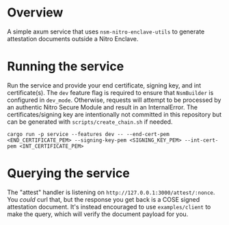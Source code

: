 # Overview

A simple axum service that uses `nsm-nitro-enclave-utils` to generate attestation documents outside a Nitro Enclave.

# Running the service

Run the service and provide your end certificate, signing key, and int certificate(s). The `dev` feature flag is required to ensure that `NsmBuilder` is configured in `dev_mode`. Otherwise, requests will attempt to be processed by an authentic Nitro Secure Module and result in an InternalError.
The certificates/signing key are intentionally not committed in this repository but can be generated with `scripts/create_chain.sh` if needed.

`cargo run -p service --features dev -- --end-cert-pem <END_CERTIFICATE_PEM> --signing-key-pem <SIGNING_KEY_PEM> --int-cert-pem <INT_CERTIFICATE_PEM>`

# Querying the service

The "attest" handler is listening on `http://127.0.0.1:3000/attest/:nonce`. You _could_ curl that, but the response you get back is a COSE signed attestation document. It's instead encouraged to use `examples/client` to make the query, which will verify the document payload for you.